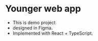 # Younger web app

- This is demo project
- designed in Figma.
- Implemented with React + TypeScript.
